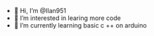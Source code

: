 - 👋 Hi, I’m @Ilan951
- 👀 I’m interested in learing more code
- 🌱 I’m currently learning basic c ++ on arduino



<!---
Ilan951/Ilan951 is a ✨ special ✨ repository because its `README.md` (this file) appears on your GitHub profile.
You can click the Preview link to take a look at your changes.
--->

